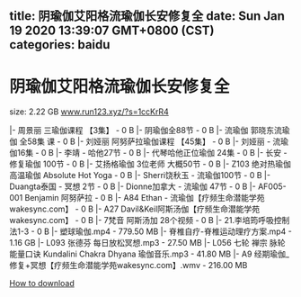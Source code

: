
title: 阴瑜伽艾阳格流瑜伽长安修复全
date: Sun Jan 19 2020 13:39:07 GMT+0800 (CST)    
categories: baidu
---

# 阴瑜伽艾阳格流瑜伽长安修复全
size: 2.22 GB
 www.run123.xyz/?s=1ccKrR4
 
|- 周景丽 三瑜伽课程 【3集】 - 0 B
|- 阴瑜伽全88节 - 0 B
|- 流瑜伽 郭晓东流瑜伽 全58集 课 - 0 B
|- 刘娅丽 阿努萨拉瑜伽课程 【45集】 - 0 B
|- 刘娅丽 - 流瑜伽16集 - 0 B
|- 李靖 - 哈他27节 - 0 B
|- 代琴哈他正位瑜伽 24集 - 0 B
|- 长安 - 修复瑜伽 100节 - 0 B
|- 艾扬格瑜伽 3位老师 大概50节 - 0 B
|- Z103 绝对热瑜伽 高温瑜伽 Absolute Hot Yoga - 0 B
|- Sherri饶秋玉 - 流瑜伽100节 - 0 B
|- Duangta泰国 - 冥想 2节 - 0 B
|- Dionne加拿大 - 流瑜伽 47节 - 0 B
|- AF005-001 Benjamin 阿努萨拉 - 0 B
|- A84 Ethan - 流瑜伽【疗频生命潜能学苑wakesync.com】 - 0 B
|- A27  Davil&Keil阿斯汤伽【疗频生命潜能学苑wakesync.com】 - 0 B
|- 7梵音 阿斯汤加 28个视频 - 0 B
|- 21.李培筠呼吸控制法1-3 - 0 B
|- 塑球瑜伽.mp4 - 779.50 MB
|- 脊椎自疗-脊椎运动理疗方案.mp4 - 1.16 GB
|- L093 张德芬 每日放松冥想.mp3 - 27.50 MB
|- L056 七轮 禅宗 脉轮能量口诀 Kundalini Chakra Dhyana 瑜伽音乐.mp3 - 41.80 MB
|- A9 经期瑜伽_修复+冥想【疗频生命潜能学苑wakesync.com】.wmv - 216.00 MB

[How to download](https://bpcam.bemobtrk.com/go/2ceec3aa-1ca2-46d6-b9ff-aaa5c184517c?jno=3505)